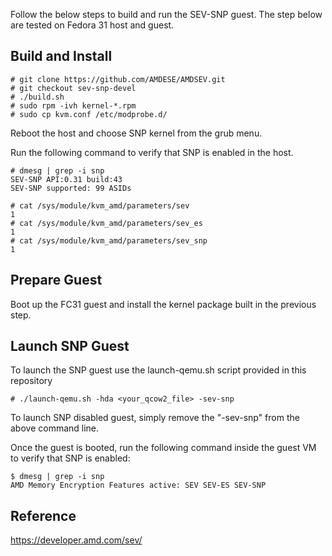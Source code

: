 Follow the below steps to build and run the SEV-SNP guest. The step below are tested on Fedora 31 host and guest.

## Build and Install

````
# git clone https://github.com/AMDESE/AMDSEV.git
# git checkout sev-snp-devel
# ./build.sh
# sudo rpm -ivh kernel-*.rpm
# sudo cp kvm.conf /etc/modprobe.d/
````

Reboot the host and choose SNP kernel from the grub menu. 

Run the following command to verify that SNP is enabled in the host.

````
# dmesg | grep -i snp
SEV-SNP API:0.31 build:43
SEV-SNP supported: 99 ASIDs

# cat /sys/module/kvm_amd/parameters/sev
1
# cat /sys/module/kvm_amd/parameters/sev_es 
1
# cat /sys/module/kvm_amd/parameters/sev_snp 
1

````

## Prepare Guest

Boot up the FC31 guest and install the kernel package built in the previous step.

## Launch SNP Guest

To launch the SNP guest use the launch-qemu.sh script provided in this repository

````
# ./launch-qemu.sh -hda <your_qcow2_file> -sev-snp
````

To launch SNP disabled guest, simply remove the "-sev-snp" from the above command line.

Once the guest is booted, run the following command inside the guest VM to verify that SNP is enabled:

````
$ dmesg | grep -i snp
AMD Memory Encryption Features active: SEV SEV-ES SEV-SNP
````

## Reference

https://developer.amd.com/sev/
